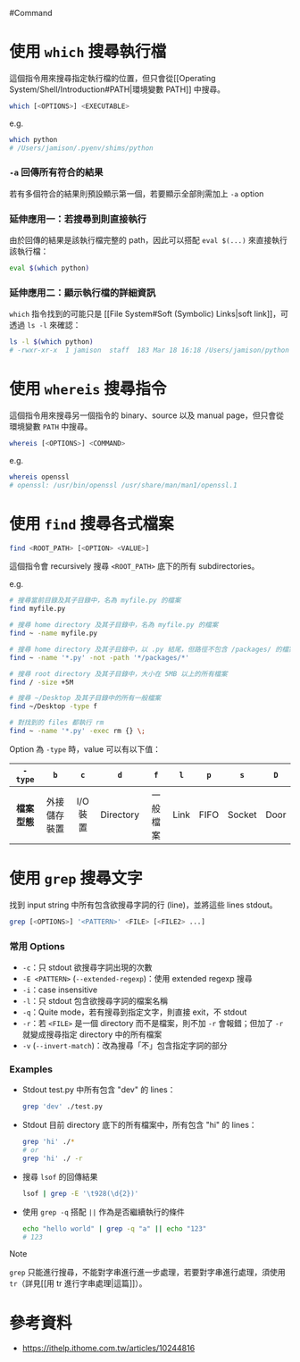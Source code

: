 #Command 

# 使用 `which` 搜尋執行檔

這個指令用來搜尋指定執行檔的位置，但只會從[[Operating System/Shell/Introduction#PATH|環境變數 PATH]] 中搜尋。

```sh
which [<OPTIONS>] <EXECUTABLE>
```

e.g.

```bash
which python
# /Users/jamison/.pyenv/shims/python
```

### `-a` 回傳所有符合的結果

若有多個符合的結果則預設顯示第一個，若要顯示全部則需加上 `-a` option

### 延伸應用一：若搜尋到則直接執行

由於回傳的結果是該執行檔完整的 path，因此可以搭配 `eval $(...)` 來直接執行該執行檔：

```bash
eval $(which python)
```

### 延伸應用二：顯示執行檔的詳細資訊

`which` 指令找到的可能只是 [[File System#Soft (Symbolic) Links|soft link]]，可透過 `ls -l` 來確認：

```bash
ls -l $(which python)
# -rwxr-xr-x  1 jamison  staff  183 Mar 18 16:18 /Users/jamison/python
```

# 使用 `whereis` 搜尋指令

這個指令用來搜尋另一個指令的 binary、source 以及 manual page，但只會從環境變數 `PATH` 中搜尋。

```sh
whereis [<OPTIONS>] <COMMAND>
```

e.g.

```bash
whereis openssl
# openssl: /usr/bin/openssl /usr/share/man/man1/openssl.1
```

# 使用 `find` 搜尋各式檔案

```sh
find <ROOT_PATH> [<OPTION> <VALUE>]
```

這個指令會 recursively 搜尋 `<ROOT_PATH>` 底下的所有 subdirectories。

e.g.

```bash
# 搜尋當前目錄及其子目錄中，名為 myfile.py 的檔案
find myfile.py

# 搜尋 home directory 及其子目錄中，名為 myfile.py 的檔案
find ~ -name myfile.py

# 搜尋 home directory 及其子目錄中，以 .py 結尾，但路徑不包含 /packages/ 的檔案
find ~ -name '*.py' -not -path '*/packages/*'

# 搜尋 root directory 及其子目錄中，大小在 5MB 以上的所有檔案
find / -size +5M

# 搜尋 ~/Desktop 及其子目錄中的所有一般檔案
find ~/Desktop -type f

# 對找到的 files 都執行 rm
find ~ -name '*.py' -exec rm {} \;
```

Option 為 `-type` 時，value 可以有以下值：

|`-type`|`b`|`c`|`d`|`f`|`l`|`p`|`s`|`D`|
|:-:|:-:|:-:|:-:|:-:|:-:|:-:|:-:|:-:|
|**檔案型態**|外接儲存裝置|I/O 裝置|Directory|一般檔案|Link|FIFO|Socket|Door|

# 使用 `grep` 搜尋文字

找到 input string 中所有包含欲搜尋字詞的行 (line)，並將這些 lines stdout。

```sh
grep [<OPTIONS>] '<PATTERN>' <FILE> [<FILE2> ...]
```

### 常用 Options

- `-c`：只 stdout 欲搜尋字詞出現的次數
- `-E <PATTERN>` (`--extended-regexp`)：使用 extended regexp 搜尋
- `-i`：case insensitive
- `-l`：只 stdout 包含欲搜尋字詞的檔案名稱
- `-q`：Quite mode，若有搜尋到指定文字，則直接 exit，不 stdout
- `-r`：若 `<FILE>` 是一個 directory 而不是檔案，則不加 `-r` 會報錯；但加了 `-r` 就變成搜尋指定 directory 中的所有檔案
- `-v` (`--invert-match`)：改為搜尋「不」包含指定字詞的部分

### Examples

- Stdout test.py 中所有包含 "dev" 的 lines：

    ```bash
    grep 'dev' ./test.py
    ```


- Stdout 目前 directory 底下的所有檔案中，所有包含 "hi" 的 lines：

    ```bash
    grep 'hi' ./*
    # or
    grep 'hi' ./ -r
    ```

- 搜尋 `lsof` 的回傳結果

    ```bash
    lsof | grep -E '\t928(\d{2})'
    ```

- 使用 `grep -q` 搭配 `||` 作為是否繼續執行的條件

    ```bash
    echo "hello world" | grep -q "a" || echo "123"
    # 123
    ```

>[!Note]
>`grep` 只能進行搜尋，不能對字串進行進一步處理，若要對字串進行處理，須使用 `tr`（詳見[[用 tr 進行字串處理|這篇]]）。

# 參考資料

- <https://ithelp.ithome.com.tw/articles/10244816>
